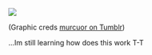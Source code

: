 ![](https://64.media.tumblr.com/031bbe4ac8e5c2db0073f998a6959808/8d687e3b1c49707b-e7/s1280x1920/67e8398a73a4e8a16c588e4781091b78211b754a.gifv)

(Graphic creds [murcuor on Tumblr](https://www.tumblr.com/murcuor/752076667307065344/%E1%9B%9D-kafka-%F0%93%8F%B9-rentry))

...Im still learning how does this work T-T
<!--
**ToasterTheFox/ToasterTheFox** is a ✨ _special_ ✨ repository because its `README.md` (this file) appears on your GitHub profile.

Here are some ideas to get you started:

- 🔭 I’m currently working on ...
- 🌱 I’m currently learning ...
- 👯 I’m looking to collaborate on ...
- 🤔 I’m looking for help with ...
- 💬 Ask me about ...
- 📫 How to reach me: ...
- 😄 Pronouns: ...
- ⚡ Fun fact: ...
-->
